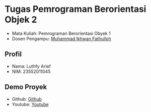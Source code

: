 # Tugas Pemrograman Berorientasi Objek 2
<ul>
  <li>Mata Kuliah: Pemrograman Berorientasi Obyek 1</li>
  <li>Dosen Pengampu: <a href="https://github.com/Muhammad-Ikhwan-Fathulloh">Muhammad Ikhwan Fathulloh</a></li>
</ul>

## Profil
<ul>
  <li>Nama: Luthfy Arief</li>
  <li>NIM: 23552011045</li>
</ul>

## Demo Proyek
<ul>
  <li>Github: <a href="https://github.com/tech0608/LibrarySystem_Luthfy-Arief_23552011045_CNS23PA">Github</a></li>
  <li>Youtube: <a href="https://youtu.be/2MzDdL-hyJk">Youtube</a></li>
</ul>
